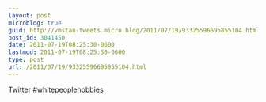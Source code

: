 ```yaml
---
layout: post
microblog: true
guid: http://vmstan-tweets.micro.blog/2011/07/19/93325596695855104.html
post_id: 3041450
date: 2011-07-19T08:25:30-0600
lastmod: 2011-07-19T08:25:30-0600
type: post
url: /2011/07/19/93325596695855104.html
---
```

Twitter #whitepeoplehobbies
